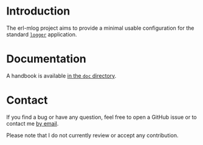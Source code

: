 # Introduction
The erl-mlog project aims to provide a minimal usable configuration for the
standard [`logger`](https://erlang.org/doc/man/logger.html) application.

# Documentation
A handbook is available [in the `doc`
directory](https://github.com/exograd/erl-mlog/blob/master/doc/handbook.md).

# Contact
If you find a bug or have any question, feel free to open a GitHub issue or to
contact me [by email](mailto:khaelin@gmail.com).

Please note that I do not currently review or accept any contribution.
